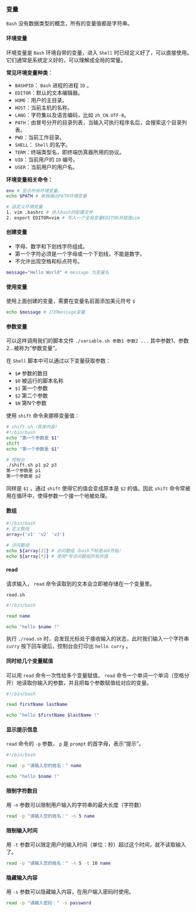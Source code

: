 ### 变量

`Bash` 没有数据类型的概念，所有的变量值都是字符串。



#### 环境变量

环境变量是 `Bash` 环境自带的变量，进入 `Shell` 时已经定义好了，可以直接使用。它们通常是系统定义好的，可以理解成全局的常量。



**常见环境变量种类**：

- `BASHPID`： `Bash` 进程的进程 `ID` 。
- `EDITOR`：默认的文本编辑器。
- `HOME`：用户的主目录。
- `HOST`：当前主机的名称。
- `LANG`：字符集以及语言编码，比如 `zh_CN.UTF-8`。
- `PATH`：由冒号分开的目录列表，当输入可执行程序名后，会搜索这个目录列表。
- `PWD`：当前工作目录。
- `SHELL`： `Shell` 的名字。
- `TERM`：终端类型名，即终端仿真器所用的协议。
- `UID`：当前用户的 `ID` 编号。
- `USER`：当前用户的用户名。



**环境变量相关命令：**

```bash
env # 显示所有环境变量。
echo $PATH # 单独输出PATH环境变量

# 自定义环境变量
1. vim .bashrc # 进入bash的配置文件
2. export EDITOR=vim # 写入一个全局变量EDITOR并赋值vim
```



#### 创建变量

- 字母、数字和下划线字符组成。
- 第一个字符必须是一个字母或一个下划线，不能是数字。
- 不允许出现空格和标点符号。

```bash
message="Hello World" # message 为变量名
```



#### 使用变量

使用上面创建的变量，需要在变量名前面添加美元符号 `$` 

```bash
echo $message # 打印message变量
```



#### 参数变量

可以这样调用我们的脚本文件 `./variable.sh 参数1 参数2 ...` 其中参数1、参数2...被称为“参数变量”。

在 `Shell` 脚本中可以通过以下变量获取参数：

- `$#` 参数的数目
- `$0` 被运行的脚本名称
- `$1` 第一个参数
- `$2` 第二个参数
- `$N` 第N个参数



使用 `shift` 命令来挪移变量值：

```bash
# shift.sh（具体内容）
#!/bin/bash
echo "第一个参数是 $1"
shift
echo "第一个参数是 $1"

# 控制台
./shift.sh p1 p2 p3
第一个参数是 p1
第一个参数是 p2
```

同样是 `$1` ，通过 `shift` 使得它的值会变成原本是 `$2` 的值。因此 `shift` 命令常被用在循环中，使得参数一个接一个地被处理。



#### 数组

```bash
#!/bin/bash
# 定义数组
array=('v1' 'v2' 'v3') 

# 访问数组
echo ${array[2]} # 访问数组（bash下标是从0开始）
echo ${array[*]} # 使用*号访问数组所有的值

```



#### read

请求输入， `read` 命令读取到的文本会立即被存储在一个变量里。

`read.sh`

```bash
#!/bin/bash

read name

echo "hello $name !"
```

执行 `./read.sh` 时，会发现光标处于接收输入的状态，此时我们输入一个字符串 `curry` 按下回车键后，控制台会打印出 `hello curry` 。



#### 同时给几个变量赋值

可以用 `read` 命令一次性给多个变量赋值， `read` 命令一个单词一个单词（空格分开）地读取你输入的参数，并且把每个参数赋值给对应的变量。

```bash
#!/bin/bash

read firstName lastName

echo "hello $firstName $lastName !"
```



#### 显示提示信息

`read` 命令的 `-p` 参数， `p` 是 `prompt` 的首字母，表示“提示”。

```bash
#!/bin/bash

read -p "请输入您的姓名：" name

echo "hello $name !"
```



#### 限制字符数目

用 `-n` 参数可以限制用户输入的字符串的最大长度（字符数）

```bash
read -p "请输入您的姓名：" -n 5 name
```



#### 限制输入时间

用 `-t` 参数可以限定用户的输入时间（单位：秒）超过这个时间，就不读取输入了。

```bash
read -p "请输入您的姓名：" -n 5 -t 10 name
```



#### 隐藏输入内容

用 `-s` 参数可以隐藏输入内容，在用户输入密码时使用。

```bash
read -p "请输入密码：" -s password
```

